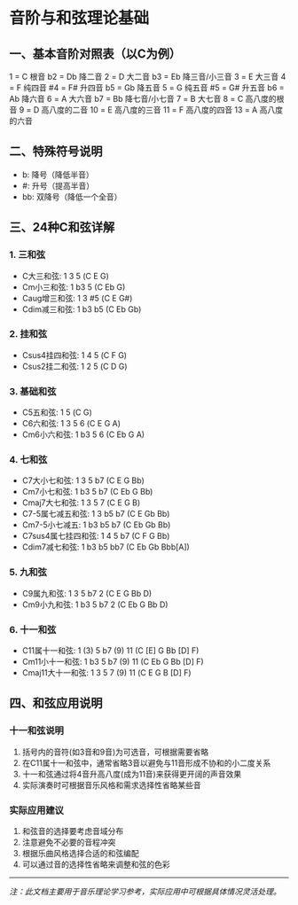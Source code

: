 # 音阶与和弦理论基础

## 一、基本音阶对照表（以C为例）

    

1  = C     根音
b2 = Db    降二音
2  = D     大二音
b3 = Eb    降三音/小三音
3  = E     大三音
4  = F     纯四音
#4 = F#    升四音
b5 = Gb    降五音
5  = G     纯五音
#5 = G#    升五音
b6 = Ab    降六音
6  = A     大六音
b7 = Bb    降七音/小七音
7  = B     大七音
8  = C     高八度的根音
9  = D     高八度的二音
10 = E     高八度的三音
11 = F     高八度的四音
13 = A     高八度的六音

    

## 二、特殊符号说明
- b: 降号（降低半音）
- #: 升号（提高半音）
- bb: 双降号（降低一个全音）

## 三、24种C和弦详解

### 1. 三和弦
- C大三和弦: 1 3 5 (C E G)
- Cm小三和弦: 1 b3 5 (C Eb G)
- Caug增三和弦: 1 3 #5 (C E G#)
- Cdim减三和弦: 1 b3 b5 (C Eb Gb)

### 2. 挂和弦
- Csus4挂四和弦: 1 4 5 (C F G)
- Csus2挂二和弦: 1 2 5 (C D G)

### 3. 基础和弦
- C5五和弦: 1 5 (C G)
- C6六和弦: 1 3 5 6 (C E G A)
- Cm6小六和弦: 1 b3 5 6 (C Eb G A)

### 4. 七和弦
- C7大小七和弦: 1 3 5 b7 (C E G Bb)
- Cm7小七和弦: 1 b3 5 b7 (C Eb G Bb)
- Cmaj7大七和弦: 1 3 5 7 (C E G B)
- C7-5属七减五和弦: 1 3 b5 b7 (C E Gb Bb)
- Cm7-5小七减五: 1 b3 b5 b7 (C Eb Gb Bb)
- C7sus4属七挂四和弦: 1 4 5 b7 (C F G Bb)
- Cdim7减七和弦: 1 b3 b5 bb7 (C Eb Gb Bbb[A])

### 5. 九和弦
- C9属九和弦: 1 3 5 b7 2 (C E G Bb D)
- Cm9小九和弦: 1 b3 5 b7 2 (C Eb G Bb D)

### 6. 十一和弦
- C11属十一和弦: 1 (3) 5 b7 (9) 11 (C [E] G Bb [D] F)
- Cm11小十一和弦: 1 b3 5 b7 (9) 11 (C Eb G Bb [D] F)
- Cmaj11大十一和弦: 1 3 5 7 (9) 11 (C E G B [D] F)

## 四、和弦应用说明

### 十一和弦说明
1. 括号内的音符(如3音和9音)为可选音，可根据需要省略
2. 在C11属十一和弦中，通常省略3音以避免与11音形成不协和的小二度关系
3. 十一和弦通过将4音升高八度(成为11音)来获得更开阔的声音效果
4. 实际演奏时可根据音乐风格和需求选择性省略某些音

### 实际应用建议
1. 和弦音的选择要考虑音域分布
2. 注意避免不必要的音程冲突
3. 根据乐曲风格选择合适的和弦编配
4. 可以通过音的选择性省略来调整和弦的色彩

---
*注：此文档主要用于音乐理论学习参考，实际应用中可根据具体情况灵活处理。*

